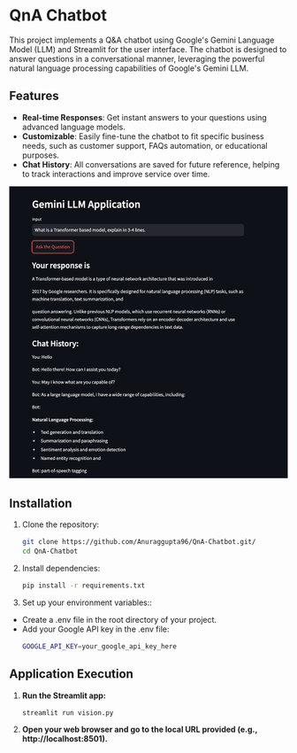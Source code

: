 # QnA Chatbot 

This project implements a Q&A chatbot using Google's Gemini Language Model (LLM) and Streamlit for the user interface. The chatbot is designed to answer questions in a conversational manner, leveraging the powerful natural language processing capabilities of Google's Gemini LLM.

## Features

- **Real-time Responses**: Get instant answers to your questions using advanced language models.
- **Customizable**: Easily fine-tune the chatbot to fit specific business needs, such as customer support, FAQs automation, or educational purposes.
- **Chat History**: All conversations are saved for future reference, helping to track interactions and improve service over time.

![Alt Text](https://github.com/Anuraggupta96/QnA-Chatbot/blob/main/S3.jpg)

## Installation

1. Clone the repository:
   ```bash
   git clone https://github.com/Anuraggupta96/QnA-Chatbot.git/
   cd QnA-Chatbot

2. Install dependencies:
   ```bash
   pip install -r requirements.txt

3. Set up your environment variables::
   
- Create a .env file in the root directory of your project.
- Add your Google API key in the .env file:
   ```bash
   GOOGLE_API_KEY=your_google_api_key_here

## Application Execution
1. **Run the Streamlit app:**

   ```bash
   streamlit run vision.py

2. **Open your web browser and go to the local URL provided (e.g., http://localhost:8501).**

   
